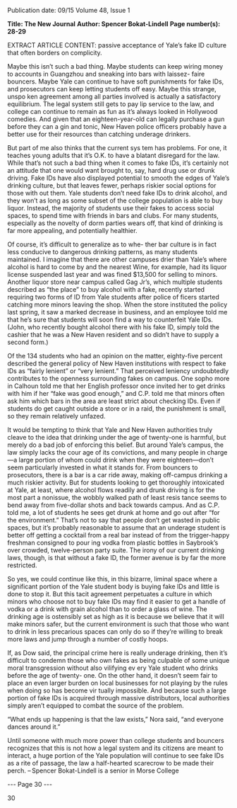 Publication date: 09/15
Volume 48, Issue 1

**Title: The New Journal**
**Author: Spencer Bokat-Lindell**
**Page number(s): 28-29**

EXTRACT ARTICLE CONTENT:
passive acceptance of Yale’s fake ID culture that 
often borders on complicity. 

Maybe this isn’t such a bad thing. Maybe 
students can keep wiring money to accounts in 
Guangzhou and sneaking into bars with laissez-
faire bouncers. Maybe Yale can continue to have soft 
punishments for fake IDs, and prosecutors can keep 
letting students off easy. Maybe this strange, unspo­
ken agreement among all parties involved is actually 
a satisfactory equilibrium. The legal system still gets 
to pay lip service to the law, and college can continue 
to remain as fun as it’s always looked in Hollywood 
comedies. And given that an eighteen-year-old can 
legally purchase a gun before they can a gin and 
tonic, New Haven police officers probably have a better 
use for their resources than catching underage drinkers.

But part of me also thinks that the current sys­
tem has problems. For one, it teaches young adults 
that it’s O.K. to have a blatant disregard for the law. 
While that’s not such a bad thing when it comes to 
fake IDs, it’s certainly not an attitude that one would 
want brought to, say, hard drug use or drunk driving. 
Fake IDs have also displayed potential to smooth 
the edges of Yale’s drinking culture, but that leaves 
fewer, perhaps riskier social options for those with­
out them. Yale students don’t need fake IDs to drink 
alcohol, and they won’t as long as some subset of the 
college population is able to buy liquor. Instead, the 
majority of students use their fakes to access social 
spaces, to spend time with friends in bars and clubs. 
For many students, especially as the novelty of dorm 
parties wears off, that kind of drinking is far more 
appealing, and potentially healthier. 

Of course, it’s difficult to generalize as to whe-
ther bar culture is in fact less conducive to dangerous 
drinking patterns, as many students maintained. 
I imagine that there are other campuses drier than 
Yale’s where alcohol is hard to come by and the nearest 
Wine, for example, had its liquor license suspended 
last year and was fined $13,500 for selling to minors. 
Another liquor store near campus called Gag Jr’s, 
which multiple students described as “the place” to 
buy alcohol with a fake, recently started requiring 
two forms of ID from Yale students after police of­
ficers started catching more minors leaving the shop. 
When the store instituted the policy last spring, it 
saw a marked decrease in business, and an employee 
told me that he’s sure that students will soon find 
a way to counterfeit Yale IDs. (John, who recently 
bought alcohol there with his fake ID, simply told 
the cashier that he was a New Haven resident and so 
didn’t have to supply a second form.)

Of the 134 students who had an opinion on 
the matter, eighty-five percent described the general 
policy of New Haven institutions with respect to 
fake IDs as “fairly lenient” or “very lenient.” That 
perceived leniency undoubtedly contributes to the 
openness surrounding fakes on campus. One sopho­
more in Calhoun told me that her English professor 
once invited her to get drinks with him if her “fake 
was good enough,” and C.P. told me that minors 
often ask him which bars in the area are least strict 
about checking IDs. Even if students do get caught 
outside a store or in a raid, the punishment is small, 
so they remain relatively unfazed.

It would be tempting to think that Yale and 
New Haven authorities truly cleave to the idea that 
drinking under the age of twenty-one is harmful, 
but merely do a bad job of enforcing this belief. But 
around Yale’s campus, the law simply lacks the cour­
age of its convictions, and many people in charge—a 
large portion of whom could drink when they were 
eighteen—don’t seem particularly invested in what 
it stands for. From bouncers to prosecutors, there is a 
bar is a car ride away, making off-campus drinking a 
much riskier activity. But for students looking to get 
thoroughly intoxicated at Yale, at least, where alcohol 
flows readily and drunk driving is for the most part 
a nonissue, the wobbly walked path of least resis­
tance seems to bend away from five-dollar shots and 
back towards campus. And as C.P. told me, a lot of 
students he sees get drunk at home and go out after 
“for the environment.” That’s not to say that people 
don’t get wasted in public spaces, but it’s probably 
reasonable to assume that an underage student is 
better off getting a cocktail from a real bar instead of 
from the trigger-happy freshman consigned to pour­
ing vodka from plastic bottles in Saybrook’s over­
crowded, twelve-person party suite. The irony of our 
current drinking laws, though, is that without a fake 
ID, the former avenue is by far the more restricted.

So yes, we could continue like this, in this 
bizarre, liminal space where a significant portion of 
the Yale student body is buying fake IDs and little is 
done to stop it. But this tacit agreement perpetuates 
a culture in which minors who choose not to buy 
fake IDs may find it easier to get a handle of vodka 
or a drink with grain alcohol than to order a glass of 
wine. The drinking age is ostensibly set as high as it 
is because we believe that it will make minors safer, 
but the current environment is such that those who 
want to drink in less precarious spaces can only do 
so if they’re willing to break more laws and jump 
through a number of costly hoops. 

If, as Dow said, the principal crime here is really 
underage drinking, then it’s difficult to condemn 
those who own fakes as being culpable of some 
unique moral transgression without also vilifying ev­
ery Yale student who drinks before the age of twenty-
one. On the other hand, it doesn’t seem fair to place 
an even larger burden on local businesses for not 
playing by the rules when doing so has become vir­
tually impossible. And because such a large portion 
of fake IDs is acquired through massive distributors, 
local authorities simply aren’t equipped to combat 
the source of the problem. 

“What ends up happening is that the law exists,” 
Nora said, “and everyone dances around it.” 

Until someone with much more power than 
college students and bouncers recognizes that this is 
not how a legal system and its citizens are meant to 
interact, a huge portion of the Yale population will 
continue to see fake IDs as a rite of passage, the law a 
half-hearted scarecrow to be made their perch.
– Spencer Bokat-Lindell is a senior 
in Morse College


--- Page 30 ---

30